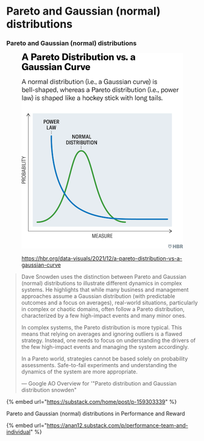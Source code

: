 # Pareto and Gaussian (normal) distributions

### Pareto and Gaussian (normal) distributions

<figure><img src="../../../../.gitbook/assets/image (1) (1).png" alt=""><figcaption><p><a href="https://hbr.org/data-visuals/2021/12/a-pareto-distribution-vs-a-gaussian-curve">https://hbr.org/data-visuals/2021/12/a-pareto-distribution-vs-a-gaussian-curve</a></p></figcaption></figure>

> Dave Snowden uses the distinction between Pareto and Gaussian (normal) distributions to illustrate different dynamics in complex systems. He highlights that while many business and management approaches assume a Gaussian distribution (with predictable outcomes and a focus on averages), real-world situations, particularly in complex or chaotic domains, often follow a Pareto distribution, characterized by a few high-impact events and many minor ones.
>
> In complex systems, the Pareto distribution is more typical. This means that relying on averages and ignoring outliers is a flawed strategy. Instead, one needs to focus on understanding the drivers of the few high-impact events and managing the system accordingly.
>
> In a Pareto world, strategies cannot be based solely on probability assessments. Safe-to-fail experiments and understanding the dynamics of the system are more appropriate.
>
> — Google AO Overview for '"Pareto distribution and Gaussian distribution snowden"

{% embed url="https://substack.com/home/post/p-159303339" %}

Pareto and Gaussian (normal) distributions in Performance and Reward&#x20;

{% embed url="https://anan12.substack.com/p/performance-team-and-individual" %}
